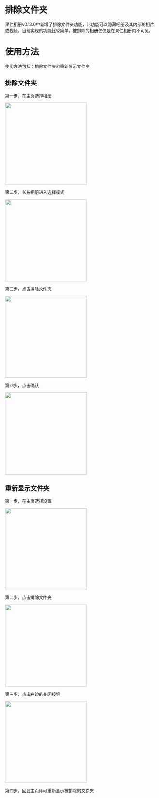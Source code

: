 # 排除文件夹

果仁相册v0.13.0中新增了排除文件夹功能，此功能可以隐藏相册及其内部的相片或视频。目前实现的功能比较简单，被排除的相册仅仅是在果仁相册内不可见。

# 使用方法

使用方法包括：排除文件夹和重新显示文件夹

## 排除文件夹

第一步，在主页选择相册

<img src="../imgs/Screenshot_2019-05-06-20-00-44-008_果仁相册.png" width="270"/>

第二步，长按相册进入选择模式

<img src="../imgs/Screenshot_2019-05-06-20-01-34-169_果仁相册.png" width="270"/>

第三步，点击排除文件夹

<img src="../imgs/Screenshot_2019-05-06-20-02-01-803_果仁相册.png" width="270"/>

第四步，点击确认

<img src="../imgs/Screenshot_2019-05-06-20-02-07-653_果仁相册.png" width="270"/>

## 重新显示文件夹

第一步，在主页选择设置

<img src="../imgs/Screenshot_2019-05-06-20-02-14-877_果仁相册.png" width="270"/>

第二步，点击排除文件夹

<img src="../imgs/Screenshot_2019-05-06-20-02-21-374_果仁相册.png" width="270"/>

第三步，点击右边的关闭按钮

<img src="../imgs/Screenshot_2019-05-06-20-02-31-820_果仁相册.png" width="270"/>

第四步，回到主页即可重新显示被排除的文件夹

